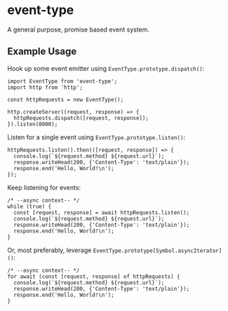 # event-type

A general purpose, promise based event system.

## Example Usage
Hook up some event emitter using `EventType.prototype.dispatch()`:
```
import EventType from 'event-type';
import http from 'http';

const httpRequests = new EventType();

http.createServer((request, response) => {
  httpRequests.dispatch([request, response]);
}).listen(8000);
```
Listen for a single event using `EventType.prototype.listen()`:
```
httpRequests.listen().then(([request, response]) => {
  console.log(`${request.method} ${request.url}`);
  response.writeHead(200, {'Content-Type': 'text/plain'});
  response.end('Hello, World!\n');
});
```
Keep listening for events:
```
/* --async context-- */
while (true) {
  const [request, response] = await httpRequests.listen();
  console.log(`${request.method} ${request.url}`);
  response.writeHead(200, {'Content-Type': 'text/plain'});
  response.end('Hello, World!\n');
}
```
Or, most preferably, leverage `EventType.prototype[Symbol.asyncIterator]()`:
```
/* --async context-- */
for await (const [request, response] of httpRequests) {
  console.log(`${request.method} ${request.url}`);
  response.writeHead(200, {'Content-Type': 'text/plain'});
  response.end('Hello, World!\n');
}
```
